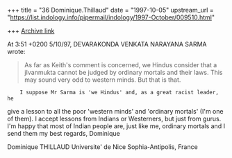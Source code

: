 +++
title = "36 Dominique.Thillaud"
date = "1997-10-05"
upstream_url = "https://list.indology.info/pipermail/indology/1997-October/009510.html"

+++
[Archive link](https://list.indology.info/pipermail/indology/1997-October/009510.html)

At 3:51 +0200 5/10/97, DEVARAKONDA VENKATA NARAYANA SARMA wrote:

>As far as Keith's comment is concerned, we Hindus consider that
>a jIvanmukta cannot be judged by ordinary mortals and their laws.
>This may sound very odd to western minds. But that is that.

        I suppose Mr Sarma is 'we Hindus' and, as a great racist leader, he
give a lesson to all the poor 'western minds' and 'ordinary mortals' (I'm
one of them). I accept lessons from Indians or Westerners, but just from
gurus.
        I'm happy that most of Indian people are, just like me, ordinary
mortals and I send them my best regards,
Dominique

Dominique THILLAUD
Universite' de Nice Sophia-Antipolis, France



